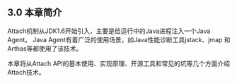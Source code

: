 ## 3.0 本章简介
Attach机制从JDK1.6开始引入，主要是给运行中的Java进程注入一个Java Agent。
Java Agent有着广泛的使用场景，如Java性能诊断工具jstack、jmap 和Arthas等都使用了该技术。

本章将从Attach API的基本使用、实现原理、开源工具和常见的坑等几个方面介绍Attach技术。
